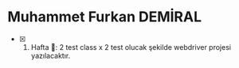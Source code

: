 # Muhammet Furkan DEMİRAL


- [x] 1. Hafta :tada:: 2 test class x 2 test olucak şekilde webdriver projesi yazılacaktır.
